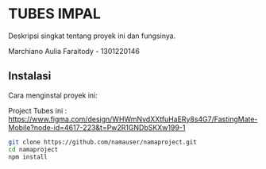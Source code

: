 # TUBES IMPAL

Deskripsi singkat tentang proyek ini dan fungsinya.

Marchiano Aulia Faraitody - 1301220146

## Instalasi

Cara menginstal proyek ini:


Project Tubes ini :
https://www.figma.com/design/WHWmNvdXXtfuHaERy8s4G7/FastingMate-Mobile?node-id=4617-223&t=Pw2R1GNDbSKXw199-1
```bash
git clone https://github.com/namauser/namaproject.git
cd namaproject
npm install
